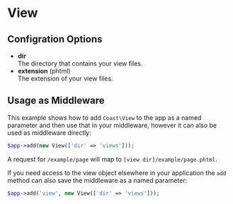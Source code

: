 # View

## Configration Options

* **dir**  
	The directory that contains your view files.
* **extension** (phtml)  
	The extension of your view files.

## Usage as Middleware

This example shows how to add `Coast\View` to the app as a named parameter and then use that in your middleware, however it can also be used as middleware directly:

```php
$app->add(new View(['dir' => 'views']));
```

A request for `/example/page` will map to `[view dir]/example/page.phtml`.

If you need access to the view object elsewhere in your application the `add` method can also save the middleware as a named parameter:

```php
$app->add('view', new View(['dir' => 'views']));
```